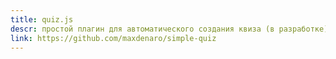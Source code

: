 ```yaml
---
title: quiz.js
descr: простой плагин для автоматического создания квиза (в разработке)
link: https://github.com/maxdenaro/simple-quiz
---
```

